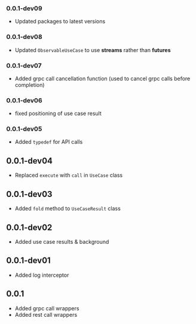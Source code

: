 ### 0.0.1-dev09

* Updated packages to latest versions

### 0.0.1-dev08

* Updated `ObservableUseCase` to use **streams** rather than **futures**

### 0.0.1-dev07

* Added grpc call cancellation function (used to cancel grpc calls before completion)

### 0.0.1-dev06

* fixed positioning of use case result

### 0.0.1-dev05

* Added `typedef` for API calls

## 0.0.1-dev04

* Replaced `execute` with `call` in `UseCase` class

## 0.0.1-dev03

* Added `fold` method to `UseCaseResult` class

## 0.0.1-dev02

* Added use case results & background

## 0.0.1-dev01

* Added log interceptor

## 0.0.1

* Added grpc call wrappers
* Added rest call wrappers
